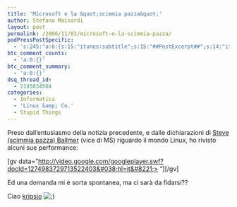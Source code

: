 ```yaml
---
title: 'Microsoft e la &quot;scimmia pazza&quot;'
author: Stefano Mainardi
layout: post
permalink: /2006/11/03/microsoft-e-la-scimmia-pazza/
podPressPostSpecific:
  - 's:245:"a:6:{s:15:"itunes:subtitle";s:15:"##PostExcerpt##";s:14:"itunes:summary";s:15:"##PostExcerpt##";s:15:"itunes:keywords";s:17:"##WordPressCats##";s:13:"itunes:author";s:10:"##Global##";s:15:"itunes:explicit";s:2:"No";s:12:"itunes:block";s:2:"No";}";'
btc_comment_counts:
  - 'a:0:{}'
btc_comment_summary:
  - 'a:0:{}'
dsq_thread_id:
  - 2185834504
categories:
  - Informatica
  - 'Linux &amp; Co.'
  - Stupid Things
---
```

Preso dall&#8217;entusiasmo della notizia precedente, e dalle dichiarazioni di [Steve (scimmia pazza) Ballmer][1] (vice di MS) riguardo il mondo Linux, ho rivisto alcuni sue performance:

[gv data=&#8221;http://video.google.com/googleplayer.swf?docId=1274983729713522403&#038;hl=it&#8221;> <span class="attribute-value">&#8220;][/gv]</span>

Ed una domanda mi è sorta spontanea, ma ci sarà da fidarsi??

Ciao [kripsio][2] <img src="http://www.stefanomainardi.com/wp-includes/images/smilies/icon_wink.gif" alt=";)" class="wp-smiley" />

 [1]: http://www.ntk.net/ballmer/mirrors.html "steve fun videos"
 [2]: http://www.kripsio.net "kripsio"